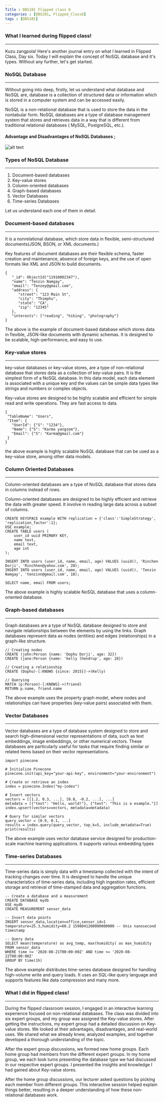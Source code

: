 ```yaml
---
Title : DBS101 Flipped class 6
categories : [DBS201, Flipped_Class6]
tags : [DBS101]
---
```


### What I learned during flipped class!
---
Kuzu zangpola! Here's another journal entry on what I learned in Flipped Class, Day six. Today I will explain the concept of NoSQL database and it's types. Without any further, let's get started.

### NoSQL Database
---
Without going into deep, firstly, let us understand what database and NoSQL are, database is a collection of structured data or information which is stored in a computer system and can be accessed easily.

NoSQL is a non-relational database that is used to store the data in the nontabular form.
NoSQL databases are a type of database management system that stores and retrieves data in a way that is different from traditional relational databases ( MySQL, PostgreSQL, etc.).

#### Advantage and Disadvantages of NoSQL Databases ;
![alt text](../15.png)




### Types of NoSQL Database
---
1. Document-based databases
2. Key-value stores
3. Column-oriented databases
4. Graph-based databases
5. Vector Databases
6. Time-series Databases

Let us understand each one of them in detail.

### Document-based databases
---
It is a nonrelational database, which store data in flexible, semi-structured documents(JSON, BSON, or XML documents.)

Key features of document databases are their flexible schema, faster creation and maintenance, absence of foreign keys, and the use of open formats like XML and JSON to build documents. 
```
{
   "_id": ObjectId("11910002347"),
   "name": "Tenzin Namgay",
   "email": "Tenzey@gmail.com",
   "address": {
      "street": "123 Main St",
      "city": "Thimphu",
      "state": "CA",
      "zip": "12345"
   },
   "interests": ["reading", "hiking", "photography"]
}
```

The above is the example of document-based database which stores data in flexible, JSON-like documents with dynamic schemas. It is designed to be scalable, high-performance, and easy to use.


### Key-value stores
---
 key-value databases or key-value stores, are a type of non-relational database that stores data as a collection of key-value pairs. It is the simplest form of a NoSQL database.
 In this data model, each data element is associated with a unique key and the values can be simple data types like strings and numbers or complex objects.

 Key-value stores are designed to be highly scalable  and efficient for simple read and write operations. They are  fast access to data.

 ```
 {
  "TableName": "Users",
  "Item": {
    "UserId": {"S": "1234"},
    "Name": {"S": "Karma yangzom"},
    "Email": {"S": "Karma@gmail.com"}
  }
}
```
the above example is highly scalable NoSQL database that can be used as a key-value store, among other data models.

### Column Oriented Databases
---
Column-oriented databases are a type of NoSQL database that stores data in columns instead of rows.

Column-oriented databases are designed to be highly efficient and retrieve the data with greater speed. It involve in  reading large data across a subset of columns.

```
CREATE KEYSPACE example WITH replication = {'class':'SimpleStrategy', 'replication_factor':1};
USE example;
CREATE TABLE users (
    user_id uuid PRIMARY KEY,
    name text,
    email text,
    age int
);

INSERT INTO users (user_id, name, email, age) VALUES (uuid(), 'Rinchen Dorji', 'Rinchhen@yahoo.com', 20);
INSERT INTO users (user_id, name, email, age) VALUES (uuid(), 'Tenzin Namgay', 'tenzinn@gmail.com', 18);

SELECT name, email FROM users;
```
The above example is  highly scalable NoSQL database that uses a column-oriented database.

### Graph-based databases
---
Graph databases are a type of NoSQL database designed to store and navigate relationships between the elements by using the links. Graph databases represent data as nodes (entities) and edges (relationships) in a graph-like structure.

```
// Creating nodes
CREATE (john:Person {name: 'Dophu Dorji', age: 32})
CREATE (jane:Person {name: 'kelly lhendrup', age: 28})

// Creating a relationship
CREATE (Dophu)-[:KNOWS {since: 2015}]->(Kelly)

// Querying
MATCH (p:Person)-[:KNOWS]->(friend)
RETURN p.name, friend.name
```
The above example uses the property graph model, where nodes and relationships can have properties (key-value pairs) associated with them.

###  Vector Databases
---
Vector databases are a type of database system designed to store and search high-dimensional vector representations of data, such as text embeddings, image embeddings, or other numerical vectors. These databases are particularly useful for tasks that require finding similar or related items based on their vector representations.

```
import pinecone

# Initialize Pinecone
pinecone.init(api_key="your-api-key", environment="your-environment")

# Create or retrieve an index
index = pinecone.Index("my-index")

# Insert vectors
vectors = [[1.2, 0.3, ...], [0.8, -0.2, ...], ...]
metadata = [{"text": "Hello, world!"}, {"text": "This is a example."}]
index.upsert(vectors=vectors, metadata=metadata)

# Query for similar vectors
query_vector = [0.9, 0.1, ...]
results = index.query(query_vector, top_k=5, include_metadata=True)
print(results)
```
The above example uses vector database service designed for production-scale machine learning applications. It supports various embedding types 

### Time-series Databases
---
Time-series data is simply data with a timestamp collected with the intent of tracking changes over time. It is designed to handle the unique characteristics of time-series data, including high ingestion rates, efficient storage and retrieval of time-stamped data and aggregation functions.

```
-- Create a database and a measurement
CREATE DATABASE mydb
USE mydb
CREATE MEASUREMENT sensor_data

-- Insert data points
INSERT sensor_data,location=office,sensor_id=1 temperature=25.3,humidity=60.2 1598041200000000000 -- Unix nanosecond timestamp

-- Query data
SELECT mean(temperature) as avg_temp, max(humidity) as max_humidity
FROM sensor_data
WHERE time >= '2020-08-21T00:00:00Z' AND time <= '2020-08-22T00:00:00Z'
GROUP BY time(1h)
```

The above example distributes time-series database designed for handling high-volume write and query loads. It uses an SQL-like query language and supports features like data compression and many more.



### What I did in flipped class!
---
During the flipped classroom session, I engaged in an interactive learning experience focused on non-relational databases. The class was divided into six expert groups, and my group was assigned the Key-value stores. After getting the instructions, my expert group had a detailed discussion on Key-value stores. We looked at their advantages, disadvantages, and real-world uses. We shared what we already knew, analyzed examples, and together developed a thorough understanding of the topic.

After the expert group discussions, we formed new home groups. Each home group had members from the different expert groups. In my home group, we each took turns presenting the database type we had discussed in our respective expert groups. I presented the insights and knowledge I had gained about Key-value stores.

After the home group discussions, our lecturer asked questions by picking each member from different groups. This interactive session helped explain things better, resulting in a deeper understanding of how these non-relational databases work.

 


